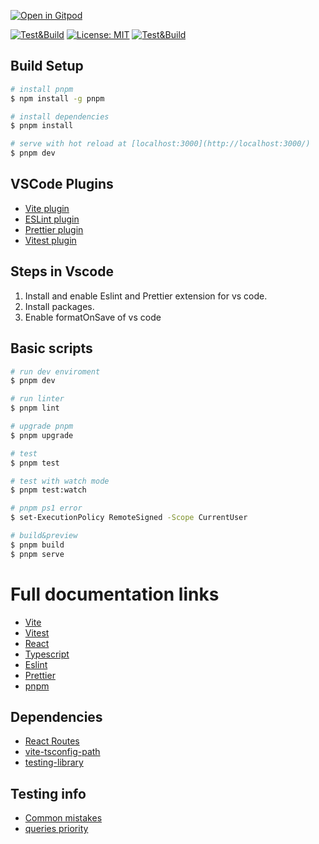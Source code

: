 [![Open in Gitpod](https://gitpod.io/button/open-in-gitpod.svg)](https://gitpod.io/#https://github.com/BMogetta/front-end-template)

<!-- https://docs.github.com/en/actions/monitoring-and-troubleshooting-workflows/adding-a-workflow-status-badge -->

[![Test&Build](https://github.com/BMogetta/front-end-template/workflows/test-and-build.yml/badge.svg)](https://github.com/BMogetta/front-end-template/actions/Test&Build)
[![License: MIT](https://img.shields.io/badge/License-MIT-blue.svg)](https://opensource.org/licenses/MIT)
[![Test&Build](https://github.com/BMogetta/front-end-template/workflows/test-and-build.yml/badge.svg)](https://github.com/BMogetta/front-end-template/actions)

## Build Setup

```bash
# install pnpm
$ npm install -g pnpm

# install dependencies
$ pnpm install

# serve with hot reload at [localhost:3000](http://localhost:3000/)
$ pnpm dev
```

## VSCode Plugins

- [Vite plugin](https://marketplace.visualstudio.com/items?itemName=antfu.vite)
- [ESLint plugin](https://marketplace.visualstudio.com/items?itemName=dbaeumer.vscode-eslint)
- [Prettier plugin](https://marketplace.visualstudio.com/items?itemName=esbenp.prettier-vscode)
- [Vitest plugin](https://marketplace.visualstudio.com/items?itemName=ZixuanChen.vitest-explorer)

## Steps in Vscode

1. Install and enable Eslint and Prettier extension for vs code.
2. Install packages.
3. Enable formatOnSave of vs code

## Basic scripts

```bash
# run dev enviroment
$ pnpm dev

# run linter
$ pnpm lint

# upgrade pnpm
$ pnpm upgrade

# test
$ pnpm test

# test with watch mode
$ pnpm test:watch

# pnpm ps1 error
$ set-ExecutionPolicy RemoteSigned -Scope CurrentUser

# build&preview
$ pnpm build
$ pnpm serve
```

# Full documentation links

- [Vite](https://vitejs.dev/guide/)
- [Vitest](https://vitest.dev/guide/)
- [React](https://reactjs.org/docs/getting-started.html)
- [Typescript](https://www.typescriptlang.org/docs/)
- [Eslint](https://eslint.org/docs/latest/)
- [Prettier](https://prettier.io/docs/en/index.html)
- [pnpm](https://pnpm.io/motivation)

## Dependencies

- [React Routes](https://reactrouter.com/en/main/start/tutorial)
- [vite-tsconfig-path](https://github.com/aleclarson/vite-tsconfig-paths#readme)
- [testing-library](https://testing-library.com/docs/react-testing-library/intro/)

## Testing info

- [Common mistakes](https://kentcdodds.com/blog/common-mistakes-with-react-testing-library)
- [queries priority](https://testing-library.com/docs/queries/about#priority)
